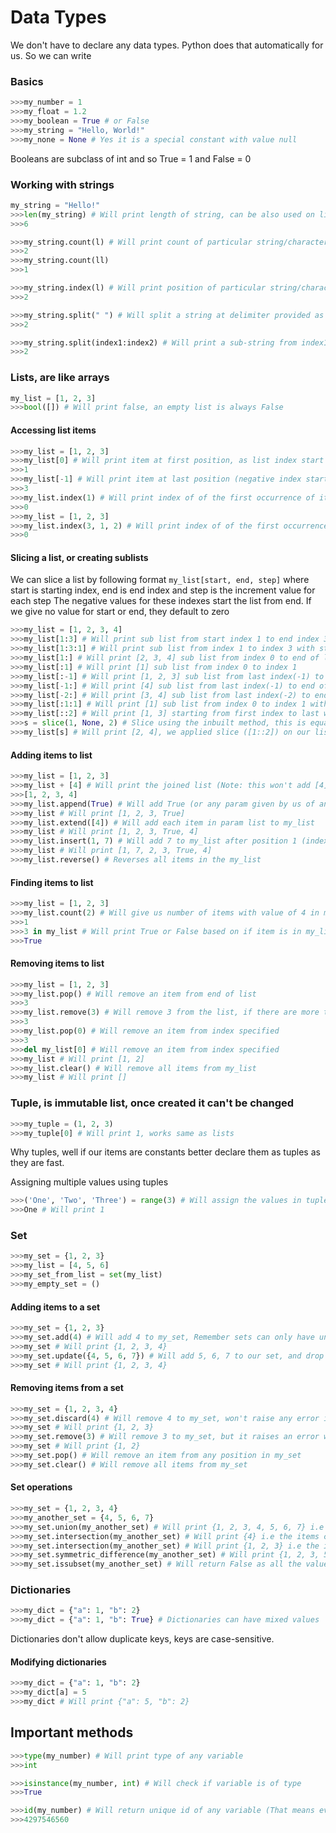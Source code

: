 # Data Types

We don't have to declare any data types. Python does that automatically for us. So we can write


### Basics

```Python
>>>my_number = 1
>>>my_float = 1.2
>>>my_boolean = True # or False
>>>my_string = "Hello, World!"
>>>my_none = None # Yes it is a special constant with value null
```
Booleans are subclass of int and so True = 1 and False = 0

### Working with strings

```Python
my_string = "Hello!"
>>>len(my_string) # Will print length of string, can be also used on lists, sets, tuples and dicts
>>>6
```

```Python
>>>my_string.count(l) # Will print count of particular string/character in a string
>>>2
>>>my_string.count(ll)
>>>1
```

```Python
>>>my_string.index(l) # Will print position of particular string/character in a string
>>>2
```

```Python
>>>my_string.split(" ") # Will split a string at delimiter provided as argument
>>>2
```

```Python
>>>my_string.split(index1:index2) # Will print a sub-string from index1, to index2
>>>2
```

### Lists, are like arrays

```Python
my_list = [1, 2, 3]
>>>bool([]) # Will print false, an empty list is always False
```

#### Accessing list items
```Python
>>>my_list = [1, 2, 3]
>>>my_list[0] # Will print item at first position, as list index start from 0
>>>1
>>>my_list[-1] # Will print item at last position (negative index start from the end of the list)
>>>3
>>>my_list.index(1) # Will print index of of the first occurrence of item in list
>>>0
>>>my_list = [1, 2, 3]
>>>my_list.index(3, 1, 2) # Will print index of of the first occurrence of item in list, with second param being the start index and third param being end index
>>>0
```

#### Slicing a list, or creating sublists

We can slice a list by following format `my_list[start, end, step]` where start is starting index, end is end index and step is the increment value for each step
The negative values for these indexes start the list from end.
If we give no value for start or end, they default to zero
```Python
>>>my_list = [1, 2, 3, 4]
>>>my_list[1:3] # Will print sub list from start index 1 to end index 3
>>>my_list[1:3:1] # Will print sub list from index 1 to index 3 with step value as 1
>>>my_list[1:] # Will print [2, 3, 4] sub list from index 0 to end of list
>>>my_list[:1] # Will print [1] sub list from index 0 to index 1
>>>my_list[:-1] # Will print [1, 2, 3] sub list from last index(-1) to index 0
>>>my_list[-1:] # Will print [4] sub list from last index(-1) to end of list, P.S the negative index always start from the end of the list
>>>my_list[-2:] # Will print [3, 4] sub list from last index(-2) to end of list
>>>my_list[:1:1] # Will print [1] sub list from index 0 to index 1 with step 1
>>>my_list[::2] # Will print [1, 3] starting from first index to last with step value 2
>>>s = slice(1, None, 2) # Slice using the inbuilt method, this is equal to my_list[1::2]
>>>my_list[s] # Will print [2, 4], we applied slice ([1::2]) on our list 
```

#### Adding items to list
```Python
>>>my_list = [1, 2, 3]
>>>my_list + [4] # Will print the joined list (Note: this won't add [4] to my_list)
>>>[1, 2, 3, 4]
>>>my_list.append(True) # Will add True (or any param given by us of any datatype to my_list)
>>>my_list # Will print [1, 2, 3, True]
>>>my_list.extend([4]) # Will add each item in param list to my_list
>>>my_list # Will print [1, 2, 3, True, 4]
>>>my_list.insert(1, 7) # Will add 7 to my_list after position 1 (index 0)
>>>my_list # Will print [1, 7, 2, 3, True, 4]
>>>my_list.reverse() # Reverses all items in the my_list
```

#### Finding items to list
```Python
>>>my_list = [1, 2, 3]
>>>my_list.count(2) # Will give us number of items with value of 4 in my_list, it's more like counting number of 4's in the my_list
>>>1
>>>3 in my_list # Will print True or False based on if item is in my_list
>>>True
```

#### Removing items to list
```Python
>>>my_list = [1, 2, 3]
>>>my_list.pop() # Will remove an item from end of list
>>>3
>>>my_list.remove(3) # Will remove 3 from the list, if there are more than one occurrence of 3 it will remove the one found first (i.e the smallest index)
>>>3
>>>my_list.pop(0) # Will remove an item from index specified
>>>3
>>>del my_list[0] # Will remove an item from index specified
>>>my_list # Will print [1, 2]
>>>my_list.clear() # Will remove all items from my_list
>>>my_list # Will print []
```

### Tuple, is immutable list, once created it can't be changed

```Python
>>>my_tuple = (1, 2, 3)
>>>my_tuple[0] # Will print 1, works same as lists
```

Why tuples, well if our items are constants better declare them as tuples as they are fast.

Assigning multiple values using tuples
```Python
>>>('One', 'Two', 'Three') = range(3) # Will assign the values in tuple with value from range in order they are in tuple
>>>One # Will print 1
```

### Set
```Python
>>>my_set = {1, 2, 3}
>>>my_list = [4, 5, 6]
>>>my_set_from_list = set(my_list)
>>>my_empty_set = ()
```

#### Adding items to a set
```Python
>>>my_set = {1, 2, 3}
>>>my_set.add(4) # Will add 4 to my_set, Remember sets can only have unique values, it won't add 4 if it already exists in my_set
>>>my_set # Will print {1, 2, 3, 4}
>>>my_set.update({4, 5, 6, 7}) # Will add 5, 6, 7 to our set, and drop 4 as it already exists in my_set
>>>my_set # Will print {1, 2, 3, 4}
```

#### Removing items from a set
```Python
>>>my_set = {1, 2, 3, 4}
>>>my_set.discard(4) # Will remove 4 to my_set, won't raise any error if value doesn't exist
>>>my_set # Will print {1, 2, 3}
>>>my_set.remove(3) # Will remove 3 to my_set, but it raises an error when value doesn't exist in set
>>>my_set # Will print {1, 2}
>>>my_set.pop() # Will remove an item from any position in my_set
>>>my_set.clear() # Will remove all items from my_set
```

#### Set operations
```Python
>>>my_set = {1, 2, 3, 4}
>>>my_another_set = {4, 5, 6, 7}
>>>my_set.union(my_another_set) # Will print {1, 2, 3, 4, 5, 6, 7} i.e the all item of both sets
>>>my_set.intersection(my_another_set) # Will print {4} i.e the items common of both sets
>>>my_set.intersection(my_another_set) # Will print {1, 2, 3} i.e the items which are part of my_set but not in my_another_set
>>>my_set.symmetric_difference(my_another_set) # Will print {1, 2, 3, 5, 6, 7} i.e the items unique of both sets
>>>my_set.issubset(my_another_set) # Will return False as all the values in my_set are not in my_another_set
```

### Dictionaries
```Python
>>>my_dict = {"a": 1, "b": 2}
>>>my_dict = {"a": 1, "b": True} # Dictionaries can have mixed values
```
Dictionaries don't allow duplicate keys, keys are case-sensitive.

#### Modifying dictionaries
```Python
>>>my_dict = {"a": 1, "b": 2}
>>>my_dict[a] = 5
>>>my_dict # Will print {"a": 5, "b": 2}
```

## Important methods

```Python
>>>type(my_number) # Will print type of any variable
>>>int
```

```Python
>>>isinstance(my_number, int) # Will check if variable is of type
>>>True
```

```Python
>>>id(my_number) # Will return unique id of any variable (That means every variable is an object in python)
>>>4297546560
```
